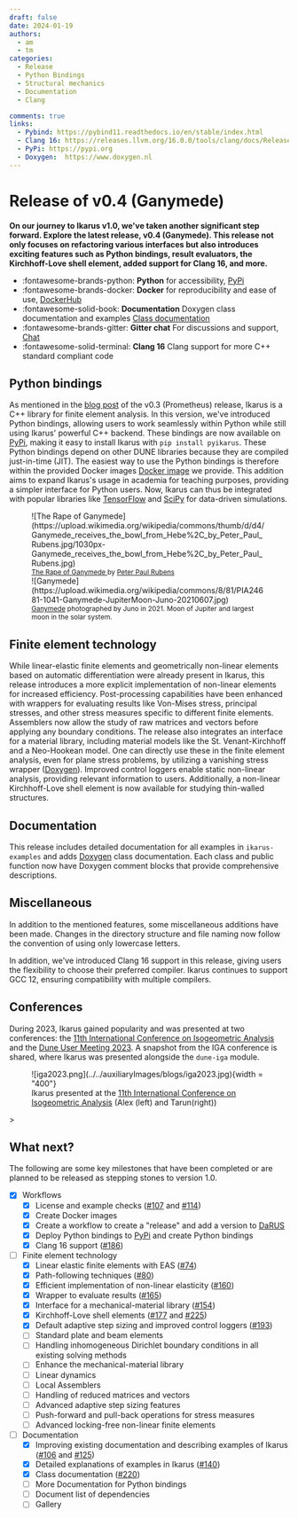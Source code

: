 ```yaml
---
draft: false
date: 2024-01-19
authors:
  - am
  - tm
categories:
  - Release
  - Python Bindings
  - Structural mechanics
  - Documentation
  - Clang

comments: true
links:
  - Pybind: https://pybind11.readthedocs.io/en/stable/index.html
  - Clang 16: https://releases.llvm.org/16.0.0/tools/clang/docs/ReleaseNotes.html
  - PyPi: https://pypi.org
  - Doxygen:  https://www.doxygen.nl
---
```


# Release of v0.4 (Ganymede)

**On our journey to Ikarus v1.0, we've taken another significant step forward. Explore the latest release, v0.4 (Ganymede).
This release not only focuses on refactoring various interfaces but also introduces
exciting features such as Python bindings, result evaluators, the Kirchhoff-Love shell element,
added support for Clang 16, and more.**

<div class="grid cards" markdown>

- :fontawesome-brands-python: **Python** for accessibility, [PyPi](https://pypi.org/project/pyikarus/)
- :fontawesome-brands-docker: **Docker** for reproducibility and ease of use, [DockerHub](https://hub.docker.com/r/ikarusproject/ikarus-dev)
- :fontawesome-solid-book: **Documentation** Doxygen class documentation and examples [Class documentation](../../doxygen/html/index.html)
- :fontawesome-brands-gitter: **Gitter chat** For discussions and support, [Chat](https://gitter.im/ikarus-project/community)
- :fontawesome-solid-terminal: **Clang 16** Clang support for more C++ standard compliant code

</div>

<!-- more -->

## Python bindings

As mentioned in the [blog post](v0.3.md) of the v0.3 (Prometheus) release, Ikarus is a C++ library for finite element analysis.
In this version, we've introduced Python bindings, allowing users to work seamlessly within Python while still using Ikarus' powerful C++ backend.
These bindings are now available on [PyPi](https://pypi.org/project/pyikarus/), making it easy to install Ikarus with `pip install pyikarus`.
These Python bindings depend on other DUNE libraries because they are compiled just-in-time (JIT).
The easiest way to use the Python bindings is therefore within the provided Docker images [Docker image](https://hub.docker.com/r/ikarusproject/ikarus-dev)
we provide.
This addition aims to expand Ikarus's usage in academia for teaching purposes, providing a simpler interface for Python users.
Now, Ikarus can thus be integrated with popular libraries like [TensorFlow](https://www.tensorflow.org/) and [SciPy](https://scipy.org/) for data-driven simulations.

<figure class="inline end" markdown>
![The Rape of Ganymede](https://upload.wikimedia.org/wikipedia/commons/thumb/d/d4/Ganymede_receives_the_bowl_from_Hebe%2C_by_Peter_Paul_Rubens.jpg/1030px-Ganymede_receives_the_bowl_from_Hebe%2C_by_Peter_Paul_Rubens.jpg)
  <figcaption style="font-size: 12px"><a href="https://commons.wikimedia.org/wiki/File:Ganymede_receives_the_bowl_from_Hebe,_by_Peter_Paul_Rubens.jpg">The Rape of Ganymede
</a> by <a href="https://en.wikipedia.org/wiki/Peter_Paul_Rubens">Peter Paul Rubens</a></figcaption>
![Ganymede](https://upload.wikimedia.org/wikipedia/commons/8/81/PIA24681-1041-Ganymede-JupiterMoon-Juno-20210607.jpg)
  <figcaption style="font-size: 12px"><a href="https://en.wikipedia.org/wiki/Ganymede_(moon)">Ganymede</a> photographed by Juno in 2021. Moon of Jupiter and largest moon in the solar system.</figcaption>
</figure>

## Finite element technology

While linear-elastic finite elements and geometrically non-linear elements based on automatic differentiation were already present in Ikarus,
this release introduces a more explicit implementation of non-linear elements for increased efficiency.
Post-processing capabilities have been enhanced with wrappers for evaluating results like Von-Mises stress, principal stresses, and other
stress measures specific to different finite elements. Assemblers now allow the study of raw matrices and vectors before applying any boundary
conditions.
The release also integrates an interface for a material library, including material models like the St. Venant-Kirchhoff and a Neo-Hookean model.
One can directly use these in the finite element analysis, even for plane stress problems, by utilizing a vanishing stress wrapper ([Doxygen](../../doxygen/html/a01321.html)).
Improved control loggers enable static non-linear analysis, providing relevant information to users.
Additionally, a non-linear Kirchhoff-Love shell element is now available for studying thin-walled structures.

## Documentation

This release includes detailed documentation for all examples in `ikarus-examples` and adds [Doxygen](../../doxygen/html/index.html)
class documentation.
Each class and public function now have Doxygen comment blocks that provide comprehensive descriptions.

## Miscellaneous

In addition to the mentioned features, some miscellaneous additions have been made.
Changes in the directory structure and file naming now follow the convention of using only lowercase letters.

In addition, we've introduced Clang 16 support in this release, giving users the flexibility to choose their preferred compiler.
Ikarus continues to support GCC 12, ensuring compatibility with multiple compilers.

## Conferences

During 2023, Ikarus gained popularity and was presented at two conferences:
the [11th International Conference on Isogeometric Analysis](https://iga2023.sciencesconf.org/) and the [Dune User Meeting 2023](https://dune-project.org/community/meetings/2023-09-usermeeting/).
A snapshot from the IGA conference is shared, where Ikarus was presented alongside the `dune-iga` module.

<figure class="inline end" markdown>
![iga2023.png](../../auxiliaryImages/blogs/iga2023.jpg){width = "400"}
<figcaption>Ikarus presented at the <a href="https://iga2023.sciencesconf.org/">11th International Conference on Isogeometric Analysis</a> (Alex (left) and Tarun(right))</figcaption>
</figure>>

## What next?

The following are some key milestones that have been completed or are planned to be released as stepping stones to version 1.0.

- [x] Workflows
    - [x] License and example checks ([#107](https://github.com/ikarus-project/ikarus/pull/107) and [#114](https://github.com/ikarus-project/ikarus/pull/114))
    - [x] Create Docker images
    - [x] Create a workflow to create a "release" and add a version to [DaRUS](https://darus.uni-stuttgart.de/dataset.xhtml?persistentId=doi%3A10.18419%2Fdarus-3303&version=DRAFT)
    - [x] Deploy Python bindings to [PyPi](https://pypi.org/) and create Python bindings
    - [x] Clang 16 support ([#186](https://github.com/ikarus-project/ikarus/pull/176 "To pull request"))

- [ ] Finite element technology
    - [x] Linear elastic finite elements with EAS ([#74](https://github.com/ikarus-project/ikarus/pull/74 "To pull request"))
    - [x] Path-following techniques ([#80](https://github.com/ikarus-project/ikarus/pull/80 "To pull request"))
    - [x] Efficient implementation of non-linear elasticity ([#160](https://github.com/ikarus-project/ikarus/pull/160 "To pull request"))
    - [x] Wrapper to evaluate results ([#165](https://github.com/ikarus-project/ikarus/pull/165 "To pull request"))
    - [x] Interface for a mechanical-material library ([#154](https://github.com/ikarus-project/ikarus/pull/154 "To pull request"))
    - [x] Kirchhoff-Love shell elements ([#177](https://github.com/ikarus-project/ikarus/pull/177 "To pull request")
    and [#225](https://github.com/ikarus-project/ikarus/pull/225 "To pull request"))
    - [x] Default adaptive step sizing and improved control loggers ([#193](https://github.com/ikarus-project/ikarus/pull/193 "To pull request"))
    - [ ] Standard plate and beam elements
    - [ ] Handling inhomogeneous Dirichlet boundary conditions in all existing solving methods
    - [ ] Enhance the mechanical-material library
    - [ ] Linear dynamics
    - [ ] Local Assemblers
    - [ ] Handling of reduced matrices and vectors
    - [ ] Advanced adaptive step sizing features
    - [ ] Push-forward and pull-back operations for stress measures
    - [ ] Advanced locking-free non-linear finite elements

- [ ] Documentation
    - [x] Improving existing documentation and describing examples of Ikarus
    ([#106](https://github.com/ikarus-project/ikarus/pull/106 "To pull request")
    and [#125](https://github.com/ikarus-project/ikarus/pull/125 "To pull request"))
    - [x] Detailed explanations of examples in Ikarus ([#140](https://github.com/ikarus-project/ikarus/pull/140 "To pull request"))
    - [x] Class documentation ([#220](https://github.com/ikarus-project/ikarus/pull/220 "To pull request"))
    - [ ] More Documentation for Python bindings
    - [ ] Document list of dependencies
    - [ ] Gallery
